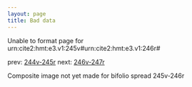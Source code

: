 ```yaml
---
layout: page
title: Bad data
---
```


Unable to format page for urn:cite2:hmt:e3.v1:245v#urn:cite2:hmt:e3.v1:246r#

prev: [244v-245r](../244v-245r/) next: [246v-247r](../246v-247r/)

Composite image not yet made for bifolio spread 245v-246r

